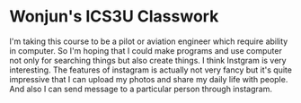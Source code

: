 # Wonjun's ICS3U Classwork
I'm taking this course to be a pilot or aviation engineer which require ability in computer. So I'm hoping that I could make programs and use computer not only for searching things but also create things. I think Instgram is very interesting. The features of instagram is actually not very fancy but it's quite impressive that I can upload my photos and share my daily life with people. And also I can send message to a particular person through instagram.
